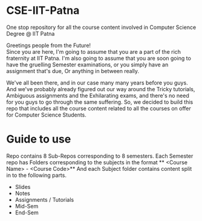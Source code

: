 # CSE-IIT-Patna
One stop repository for all the course content involved in Computer Science Degree @ IIT Patna

Greetings people from the Future! <br>
Since you are here, I'm going to assume that you are a part of the rich fraternity at IIT Patna. I'm also going to assume that you are soon going to have the gruelling Semester examinations, or you simply have an assignment that's due, Or anything in between really.

We've all been there, and in our case many many years before you guys. And we've probably already figured out our way around the Tricky tutorials, Ambiguous assignments and the Exhilarating exams, and there's no need for you guys to go through the same suffering. So, we decided to build this repo that includes all the course content related to all the courses on offer for Computer Science Students.

# Guide to use
Repo contains 8 Sub-Repos corresponding to 8 semesters. Each Semester repo has Folders corresponding to the subjects in the format ** \<Course Name\> - \<Course Code\>**
And each Subject folder contains content split in to the following parts.
 - Slides
 - Notes
 - Assignments / Tutorials
 - Mid-Sem
 - End-Sem
